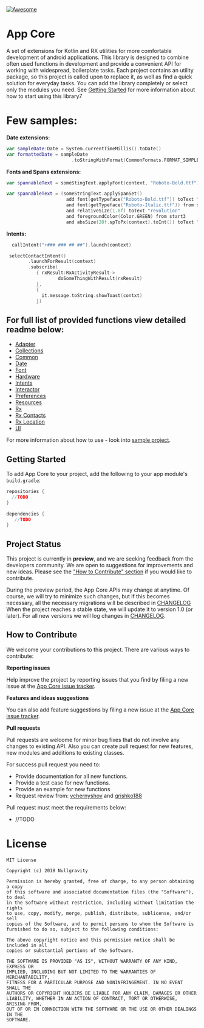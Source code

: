 [![Awesome](https://cdn.rawgit.com/sindresorhus/awesome/d7305f38d29fed78fa85652e3a63e154dd8e8829/media/badge.svg)](https://github.com/sindresorhus/awesome)

App Core
===========

A set of extensions for Kotlin and RX utilities for more comfortable development of android applications. 
This library is designed to combine often used functions in development and provide 
a convenient API for working with widespread, boilerplate tasks. 
Each project contains an utility package, so this project is called upon to replace it, 
as well as find a quick solution for everyday tasks. 
You can add the library completely or select only the modules you need. 
See [Getting Started](#getting-started) for more information about how to start using this library7

Few samples:
===========
**Date extensions:**

```kotlin
var sampleDate:Date = System.currentTimeMillis().toDate()
var formattedDate = sampleDate
                        .toStringWithFormat(CommonFormats.FORMAT_SIMPLE_DATE_TIME)
```
**Fonts and Spans extensions:**
```kotlin
var spannableText = someStingText.applyFont(context, "Roboto-Bold.ttf")
```
```kotlin
var spannableText = (someStringText.applySpanSet()
                      add font(getTypeface("Roboto-Bold.ttf")) toText "Digital"
                      and font(getTypeface("Roboto-Italic.ttf")) from start2 to end2
                      and relativeSize(1.8f) toText "revolution"
                      and foregroundColor(Color.GREEN) from start3
                      and absSize(28f.spToPx(context).toInt()) toText "we do.").build()
```

**Intents:**
```kotlin
  callIntent("+### ### ## ##").launch(context)
```

```kotlin
 selectContactIntent()
        .launchForResult(context)
        .subscribe(
           { rxResult:RxActivityResult->
                   doSomeThingWithResult(rxResult)
           },
           { 
             it.message.toString.showToast(contxt)
           })
```
For full list of provided functions view detailed readme below:
----------------
* <a href="https://github.com/nullgr/app-core/tree/feature/readme/core-adapter/README.md">Adapter</a>
* <a href="https://github.com/nullgr/app-core/tree/feature/readme/core-collections/README.md">Collections</a>
* <a href="https://github.com/nullgr/app-core/tree/feature/readme/core-common/README.md">Common</a>
* <a href="https://github.com/nullgr/app-core/tree/feature/readme/core-date/README.md">Date</a>
* <a href="https://github.com/nullgr/app-core/tree/feature/readme/core-font/README.md">Font</a>
* <a href="https://github.com/nullgr/app-core/tree/feature/readme/core-hardware/README.md">Hardware</a>
* <a href="https://github.com/nullgr/app-core/tree/feature/readme/core-intents/README.md">Intents</a>
* <a href="https://github.com/nullgr/app-core/tree/feature/readme/core-interactor/README.md">Interactor</a>
* <a href="https://github.com/nullgr/app-core/tree/feature/readme/core-preferences/README.md">Preferences</a>
* <a href="https://github.com/nullgr/app-core/tree/feature/readme/core-resources/README.md">Resources</a>
* <a href="https://github.com/nullgr/app-core/tree/feature/readme/core-rx/README.md">Rx</a>
* <a href="https://github.com/nullgr/app-core/tree/feature/readme/core-rx-contacts/README.md">Rx Contacts</a>
* <a href="https://github.com/nullgr/app-core/tree/feature/readme/core-rx-location/README.md">Rx Location</a>
* <a href="https://github.com/nullgr/app-core/tree/feature/readme/core-ui/README.md">UI</a>

For more information about how to use - look into <a href="https://github.com/nullgr/app-core/tree/develop/app">sample project</a>.</b>

Getting Started
---------------

To add App Core to your project, add the following to your app module's `build.gradle`:

```groovy
repositories {
  //TODO
}

dependencies {
   //TODO
}
```

Project Status
--------------
This project is currently in **preview**, and we are seeking feedback from the developers community. 
We are open to suggestions for improvements and new ideas. Please see the
["How to Contribute" section](#how-to-contribute) if you would like to contribute.

During the preview period, the App Core APIs may change at anytime. 
Of course, we will try to minimize such changes, but if this becomes necessary, all the necessary 
migrations will be described in [CHANGELOG](https://github.com/nullgr/app-core/blob/develop/CHANGELOG.md)
When the project reaches a stable state, we will update it to version 1.0 (or later). 
For all new versions we will log changes in [CHANGELOG](https://github.com/nullgr/app-core/blob/develop/CHANGELOG.md).


How to Contribute
-----------------
We welcome your contributions to this project. There are various ways to contribute:

**Reporting issues**

Help improve the project by reporting issues that you find by filing a new issue at the
[App Core issue tracker](https://github.com/nullgr/app-core/issues/new).

**Features and ideas suggestions**

You can also add feature suggestions by filing a new issue at the
[App Core issue tracker](https://github.com/nullgr/app-core/issues/new).

**Pull requests**

Pull requests are welcome for minor bug fixes that do not involve any changes to existing API.
Also you can create pull request for new features, new modules and additions to existing classes.

For success pull request you need to:
* Provide documentation for all new functions.
* Provide a test case for new functions.
* Provide an example for new functions 
* Request review from:
[vchernyshov](https://github.com/vchernyshov) and [grishko188](https://github.com/grishko188)

Pull request must meet the requirements below:
* //TODO

License
=======
```
MIT License

Copyright (c) 2018 Nullgravity

Permission is hereby granted, free of charge, to any person obtaining a copy
of this software and associated documentation files (the "Software"), to deal
in the Software without restriction, including without limitation the rights
to use, copy, modify, merge, publish, distribute, sublicense, and/or sell
copies of the Software, and to permit persons to whom the Software is
furnished to do so, subject to the following conditions:

The above copyright notice and this permission notice shall be included in all
copies or substantial portions of the Software.

THE SOFTWARE IS PROVIDED "AS IS", WITHOUT WARRANTY OF ANY KIND, EXPRESS OR
IMPLIED, INCLUDING BUT NOT LIMITED TO THE WARRANTIES OF MERCHANTABILITY,
FITNESS FOR A PARTICULAR PURPOSE AND NONINFRINGEMENT. IN NO EVENT SHALL THE
AUTHORS OR COPYRIGHT HOLDERS BE LIABLE FOR ANY CLAIM, DAMAGES OR OTHER
LIABILITY, WHETHER IN AN ACTION OF CONTRACT, TORT OR OTHERWISE, ARISING FROM,
OUT OF OR IN CONNECTION WITH THE SOFTWARE OR THE USE OR OTHER DEALINGS IN THE
SOFTWARE.
```